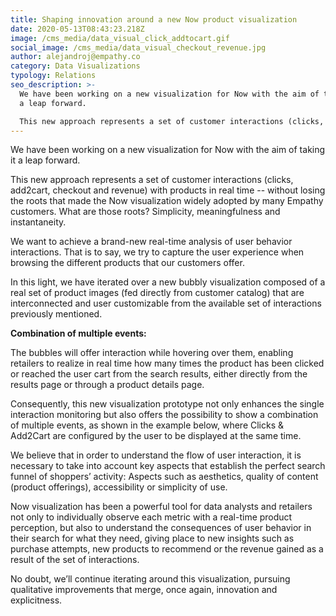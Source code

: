 ```yaml
---
title: Shaping innovation around a new Now product visualization
date: 2020-05-13T08:43:23.218Z
image: /cms_media/data_visual_click_addtocart.gif
social_image: /cms_media/data_visual_checkout_revenue.jpg
author: alejandroj@empathy.co
category: Data Visualizations
typology: Relations
seo_description: >-
  We have been working on a new visualization for Now with the aim of taking it
  a leap forward.

  This new approach represents a set of customer interactions (clicks, add2cart, checkout and revenue) with products in real time -- without losing the roots that made the Now visualization widely adopted by many Empathy customers.
---
```

We have been working on a new visualization for Now with the aim of taking it a leap forward. 

This new approach represents a set of customer interactions (clicks, add2cart, checkout and revenue) with products in real time -- without losing the roots that made the Now visualization widely adopted by many Empathy customers. What are those roots? Simplicity, meaningfulness and instantaneity.

We want to achieve a brand-new real-time analysis of user behavior interactions. That is to say, we try to capture the user experience when browsing the different products that our customers offer.

In this light, we have iterated over a new bubbly visualization composed of a real set of product images (fed directly from customer catalog) that are interconnected and user customizable from the available set of interactions previously mentioned.

<carousel slides="[{|/type|/:|/slide|/,|/caption|/:|/Clicks|/,|/caption_alignment|/:|/center|/,|/image|/:|//cms_media/data_visual_click.jpg|/,|/lightbox|/:|/lightbox|/},{|/type|/:|/slide|/,|/caption|/:|/Add2Cart|/,|/caption_alignment|/:|/center|/,|/image|/:|//cms_media/data_visual_addtocart.jpg|/,|/lightbox|/:|/lightbox|/},{|/type|/:|/slide|/,|/caption|/:|/Checkout (without revenue)|/,|/caption_alignment|/:|/center|/,|/image|/:|//cms_media/data_visual_checkout.jpg|/,|/lightbox|/:|/lightbox|/},{|/type|/:|/slide|/,|/caption|/:|/Checkout (with revenue)|/,|/caption_alignment|/:|/center|/,|/image|/:|//cms_media/data_visual_checkout_revenue.jpg|/,|/lightbox|/:|/lightbox|/}]"></carousel>

**Combination of multiple events:**

The bubbles will offer interaction while hovering over them, enabling retailers to realize in real time how many times the product has been clicked or reached the user cart from the search results, either directly from the results page or through a product details page.

Consequently, this new visualization prototype not only enhances the single interaction monitoring but also offers the possibility to show a combination of multiple events, as shown in the example below, where Clicks & Add2Cart are configured by the user to be displayed at the same time.

<complex-image image="/cms_media/data_visual_click_addtocart.gif" caption="" caption-alignment="right" lightbox="true" v-lightbox></complex-image>

We believe that in order to understand the flow of user interaction, it is necessary to take into account key aspects that establish the perfect search funnel of shoppers’ activity: Aspects such as aesthetics, quality of content (product offerings), accessibility or simplicity of use.

Now visualization has been a powerful tool for data analysts and retailers not only to individually observe each metric with a real-time product perception, but also to understand the consequences of user behavior in their search for what they need, giving place to new insights such as purchase attempts, new products to recommend or the revenue gained as a result of the set of interactions.

No doubt, we’ll continue iterating around this visualization, pursuing qualitative improvements that merge, once again, innovation and explicitness.